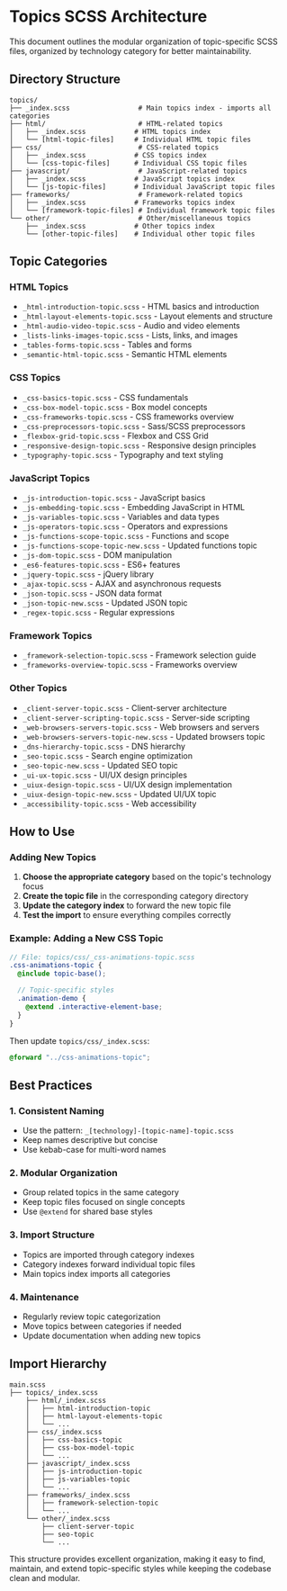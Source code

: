# Topics SCSS Architecture

This document outlines the modular organization of topic-specific SCSS files, organized by technology category for better maintainability.

## Directory Structure

```
topics/
├── _index.scss                 # Main topics index - imports all categories
├── html/                       # HTML-related topics
│   ├── _index.scss            # HTML topics index
│   └── [html-topic-files]     # Individual HTML topic files
├── css/                        # CSS-related topics
│   ├── _index.scss            # CSS topics index
│   └── [css-topic-files]      # Individual CSS topic files
├── javascript/                 # JavaScript-related topics
│   ├── _index.scss            # JavaScript topics index
│   └── [js-topic-files]       # Individual JavaScript topic files
├── frameworks/                 # Framework-related topics
│   ├── _index.scss            # Frameworks topics index
│   └── [framework-topic-files] # Individual framework topic files
└── other/                      # Other/miscellaneous topics
    ├── _index.scss            # Other topics index
    └── [other-topic-files]    # Individual other topic files
```

## Topic Categories

### HTML Topics

- `_html-introduction-topic.scss` - HTML basics and introduction
- `_html-layout-elements-topic.scss` - Layout elements and structure
- `_html-audio-video-topic.scss` - Audio and video elements
- `_lists-links-images-topic.scss` - Lists, links, and images
- `_tables-forms-topic.scss` - Tables and forms
- `_semantic-html-topic.scss` - Semantic HTML elements

### CSS Topics

- `_css-basics-topic.scss` - CSS fundamentals
- `_css-box-model-topic.scss` - Box model concepts
- `_css-frameworks-topic.scss` - CSS frameworks overview
- `_css-preprocessors-topic.scss` - Sass/SCSS preprocessors
- `_flexbox-grid-topic.scss` - Flexbox and CSS Grid
- `_responsive-design-topic.scss` - Responsive design principles
- `_typography-topic.scss` - Typography and text styling

### JavaScript Topics

- `_js-introduction-topic.scss` - JavaScript basics
- `_js-embedding-topic.scss` - Embedding JavaScript in HTML
- `_js-variables-topic.scss` - Variables and data types
- `_js-operators-topic.scss` - Operators and expressions
- `_js-functions-scope-topic.scss` - Functions and scope
- `_js-functions-scope-topic-new.scss` - Updated functions topic
- `_js-dom-topic.scss` - DOM manipulation
- `_es6-features-topic.scss` - ES6+ features
- `_jquery-topic.scss` - jQuery library
- `_ajax-topic.scss` - AJAX and asynchronous requests
- `_json-topic.scss` - JSON data format
- `_json-topic-new.scss` - Updated JSON topic
- `_regex-topic.scss` - Regular expressions

### Framework Topics

- `_framework-selection-topic.scss` - Framework selection guide
- `_frameworks-overview-topic.scss` - Frameworks overview

### Other Topics

- `_client-server-topic.scss` - Client-server architecture
- `_client-server-scripting-topic.scss` - Server-side scripting
- `_web-browsers-servers-topic.scss` - Web browsers and servers
- `_web-browsers-servers-topic-new.scss` - Updated browsers topic
- `_dns-hierarchy-topic.scss` - DNS hierarchy
- `_seo-topic.scss` - Search engine optimization
- `_seo-topic-new.scss` - Updated SEO topic
- `_ui-ux-topic.scss` - UI/UX design principles
- `_uiux-design-topic.scss` - UI/UX design implementation
- `_uiux-design-topic-new.scss` - Updated UI/UX topic
- `_accessibility-topic.scss` - Web accessibility

## How to Use

### Adding New Topics

1. **Choose the appropriate category** based on the topic's technology focus
2. **Create the topic file** in the corresponding category directory
3. **Update the category index** to forward the new topic file
4. **Test the import** to ensure everything compiles correctly

### Example: Adding a New CSS Topic

```scss
// File: topics/css/_css-animations-topic.scss
.css-animations-topic {
  @include topic-base();

  // Topic-specific styles
  .animation-demo {
    @extend .interactive-element-base;
  }
}
```

Then update `topics/css/_index.scss`:

```scss
@forward "../css-animations-topic";
```

## Best Practices

### 1. Consistent Naming

- Use the pattern: `_[technology]-[topic-name]-topic.scss`
- Keep names descriptive but concise
- Use kebab-case for multi-word names

### 2. Modular Organization

- Group related topics in the same category
- Keep topic files focused on single concepts
- Use `@extend` for shared base styles

### 3. Import Structure

- Topics are imported through category indexes
- Category indexes forward individual topic files
- Main topics index imports all categories

### 4. Maintenance

- Regularly review topic categorization
- Move topics between categories if needed
- Update documentation when adding new topics

## Import Hierarchy

```
main.scss
├── topics/_index.scss
    ├── html/_index.scss
    │   ├── html-introduction-topic
    │   ├── html-layout-elements-topic
    │   └── ...
    ├── css/_index.scss
    │   ├── css-basics-topic
    │   ├── css-box-model-topic
    │   └── ...
    ├── javascript/_index.scss
    │   ├── js-introduction-topic
    │   ├── js-variables-topic
    │   └── ...
    ├── frameworks/_index.scss
    │   ├── framework-selection-topic
    │   └── ...
    └── other/_index.scss
        ├── client-server-topic
        ├── seo-topic
        └── ...
```

This structure provides excellent organization, making it easy to find, maintain, and extend topic-specific styles while keeping the codebase clean and modular.
